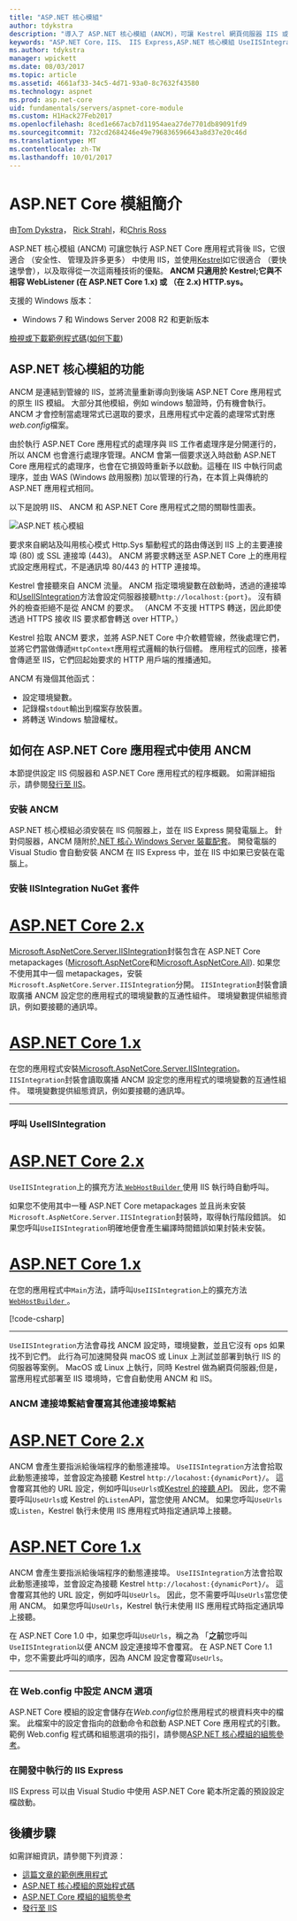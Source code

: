 ```yaml
---
title: "ASP.NET 核心模組"
author: tdykstra
description: "導入了 ASP.NET 核心模組 (ANCM)，可讓 Kestrel 網頁伺服器 IIS 或 IIS Express 做為反向 proxy 伺服器的 IIS 模組。"
keywords: "ASP.NET Core，IIS、 IIS Express,ASP.NET 核心模組 UseIISIntegration"
ms.author: tdykstra
manager: wpickett
ms.date: 08/03/2017
ms.topic: article
ms.assetid: 4661af33-34c5-4d71-93a0-8c7632f43580
ms.technology: aspnet
ms.prod: asp.net-core
uid: fundamentals/servers/aspnet-core-module
ms.custom: H1Hack27Feb2017
ms.openlocfilehash: 8ced1e667acb7d11954aea27de7701db89091fd9
ms.sourcegitcommit: 732cd2684246e49e796836596643a8d37e20c46d
ms.translationtype: MT
ms.contentlocale: zh-TW
ms.lasthandoff: 10/01/2017
---
```

# <a name="introduction-to-aspnet-core-module"></a>ASP.NET Core 模組簡介

由[Tom Dykstra](https://github.com/tdykstra)， [Rick Strahl](https://github.com/RickStrahl)，和[Chris Ross](https://github.com/Tratcher) 

ASP.NET 核心模組 (ANCM) 可讓您執行 ASP.NET Core 應用程式背後 IIS，它很適合 （安全性、 管理及許多更多） 中使用 IIS，並使用[Kestrel](kestrel.md)如它很適合 （要快速學會），以及取得從一次這兩種技術的優點。 **ANCM 只適用於 Kestrel;它與不相容 WebListener (在 ASP.NET Core 1.x) 或 （在 2.x) HTTP.sys。** 

支援的 Windows 版本：

* Windows 7 和 Windows Server 2008 R2 和更新版本

[檢視或下載範例程式碼](https://github.com/aspnet/Docs/tree/master/aspnetcore/fundamentals/servers/aspnet-core-module/sample)([如何下載](xref:tutorials/index#how-to-download-a-sample))

## <a name="what-aspnet-core-module-does"></a>ASP.NET 核心模組的功能

ANCM 是連結到管線的 IIS，並將流量重新導向到後端 ASP.NET Core 應用程式的原生 IIS 模組。 大部分其他模組，例如 windows 驗證時，仍有機會執行。 ANCM 才會控制當處理常式已選取的要求，且應用程式中定義的處理常式對應*web.config*檔案。

由於執行 ASP.NET Core 應用程式的處理序與 IIS 工作者處理序是分開運行的，所以 ANCM 也會進行處理序管理。ANCM 會第一個要求送入時啟動 ASP.NET Core 應用程式的處理序，也會在它損毀時重新予以啟動。這種在 IIS 中執行同處理序，並由 WAS (Windows 啟用服務) 加以管理的行為，在本質上與傳統的 ASP.NET 應用程式相同。

以下是說明 IIS、 ANCM 和 ASP.NET Core 應用程式之間的關聯性圖表。

![ASP.NET 核心模組](aspnet-core-module/_static/ancm.png)

要求來自網站及叫用核心模式 Http.Sys 驅動程式的路由傳送到 IIS 上的主要連接埠 (80) 或 SSL 連接埠 (443)。 ANCM 將要求轉送至 ASP.NET Core 上的應用程式設定應用程式，不是通訊埠 80/443 的 HTTP 連接埠。

Kestrel 會接聽來自 ANCM 流量。  ANCM 指定環境變數在啟動時，透過的連接埠和[UseIISIntegration](#call-useiisintegration)方法會設定伺服器接聽`http://localhost:{port}`。 沒有額外的檢查拒絕不是從 ANCM 的要求。 （ANCM 不支援 HTTPS 轉送，因此即使透過 HTTPS 接收 IIS 要求都會轉送 over HTTP。）

Kestrel 拾取 ANCM 要求，並將 ASP.NET Core 中介軟體管線，然後處理它們，並將它們當做傳遞`HttpContext`應用程式邏輯的執行個體。 應用程式的回應，接著會傳遞至 IIS，它們回起始要求的 HTTP 用戶端的推播通知。

ANCM 有幾個其他函式：

* 設定環境變數。
* 記錄檔`stdout`輸出到檔案存放裝置。
* 將轉送 Windows 驗證權杖。

## <a name="how-to-use-ancm-in-aspnet-core-apps"></a>如何在 ASP.NET Core 應用程式中使用 ANCM

本節提供設定 IIS 伺服器和 ASP.NET Core 應用程式的程序概觀。 如需詳細指示，請參閱[發行至 IIS](../../publishing/iis.md)。

### <a name="install-ancm"></a>安裝 ANCM

ASP.NET 核心模組必須安裝在 IIS 伺服器上，並在 IIS Express 開發電腦上。 針對伺服器，ANCM 隨附於[.NET 核心 Windows Server 裝載配套](https://aka.ms/dotnetcore.2.0.0-windowshosting)。 開發電腦的 Visual Studio 會自動安裝 ANCM 在 IIS Express 中，並在 IIS 中如果已安裝在電腦上。

### <a name="install-the-iisintegration-nuget-package"></a>安裝 IISIntegration NuGet 套件

# <a name="aspnet-core-2xtabaspnetcore2x"></a>[ASP.NET Core 2.x](#tab/aspnetcore2x)

[Microsoft.AspNetCore.Server.IISIntegration](https://www.nuget.org/packages/Microsoft.AspNetCore.Server.IISIntegration/)封裝包含在 ASP.NET Core metapackages ([Microsoft.AspNetCore](https://www.nuget.org/packages/Microsoft.AspNetCore/)和[Microsoft.AspNetCore.All](xref:fundamentals/metapackage)). 如果您不使用其中一個 metapackages，安裝`Microsoft.AspNetCore.Server.IISIntegration`分開。 `IISIntegration`封裝會讀取廣播 ANCM 設定您的應用程式的環境變數的互通性組件。 環境變數提供組態資訊，例如要接聽的通訊埠。 

# <a name="aspnet-core-1xtabaspnetcore1x"></a>[ASP.NET Core 1.x](#tab/aspnetcore1x)

在您的應用程式安裝[Microsoft.AspNetCore.Server.IISIntegration](https://www.nuget.org/packages/Microsoft.AspNetCore.Server.IISIntegration/)。 `IISIntegration`封裝會讀取廣播 ANCM 設定您的應用程式的環境變數的互通性組件。 環境變數提供組態資訊，例如要接聽的通訊埠。 

---

### <a name="call-useiisintegration"></a>呼叫 UseIISIntegration

# <a name="aspnet-core-2xtabaspnetcore2x"></a>[ASP.NET Core 2.x](#tab/aspnetcore2x)

`UseIISIntegration`上的擴充方法[ `WebHostBuilder` ](https://docs.microsoft.com/aspnet/core/api/microsoft.aspnetcore.hosting.webhostbuilder)使用 IIS 執行時自動呼叫。

如果您不使用其中一種 ASP.NET Core metapackages 並且尚未安裝`Microsoft.AspNetCore.Server.IISIntegration`封裝時，取得執行階段錯誤。 如果您呼叫`UseIISIntegration`明確地便會產生編譯時間錯誤如果封裝未安裝。

# <a name="aspnet-core-1xtabaspnetcore1x"></a>[ASP.NET Core 1.x](#tab/aspnetcore1x)

在您的應用程式中`Main`方法，請呼叫`UseIISIntegration`上的擴充方法[ `WebHostBuilder` ](https://docs.microsoft.com/aspnet/core/api/microsoft.aspnetcore.hosting.webhostbuilder)。 

[!code-csharp[](aspnet-core-module/sample/Program.cs?name=snippet_Main&highlight=12)]

---

`UseIISIntegration`方法會尋找 ANCM 設定時，環境變數，並且它沒有 ops 如果找不到它們。 此行為可加速開發與 macOS 或 Linux 上測試並部署到執行 IIS 的伺服器等案例。 MacOS 或 Linux 上執行，同時 Kestrel 做為網頁伺服器;但是，當應用程式部署至 IIS 環境時，它會自動使用 ANCM 和 IIS。

### <a name="ancm-port-binding-overrides-other-port-bindings"></a>ANCM 連接埠繫結會覆寫其他連接埠繫結

# <a name="aspnet-core-2xtabaspnetcore2x"></a>[ASP.NET Core 2.x](#tab/aspnetcore2x)

ANCM 會產生要指派給後端程序的動態連接埠。 `UseIISIntegration`方法會拾取此動態連接埠，並會設定為接聽 Kestrel `http://locahost:{dynamicPort}/`。 這會覆寫其他的 URL 設定，例如呼叫`UseUrls`或[Kestrel 的接聽 API](xref:fundamentals/servers/kestrel?tabs=aspnetcore2x#endpoint-configuration)。 因此，您不需要呼叫`UseUrls`或 Kestrel 的`Listen`API，當您使用 ANCM。 如果您呼叫`UseUrls`或`Listen`，Kestrel 執行未使用 IIS 應用程式時指定通訊埠上接聽。

# <a name="aspnet-core-1xtabaspnetcore1x"></a>[ASP.NET Core 1.x](#tab/aspnetcore1x)

ANCM 會產生要指派給後端程序的動態連接埠。 `UseIISIntegration`方法會拾取此動態連接埠，並會設定為接聽 Kestrel `http://locahost:{dynamicPort}/`。 這會覆寫其他的 URL 設定，例如呼叫`UseUrls`。 因此，您不需要呼叫`UseUrls`當您使用 ANCM。 如果您呼叫`UseUrls`，Kestrel 執行未使用 IIS 應用程式時指定通訊埠上接聽。

在 ASP.NET Core 1.0 中，如果您呼叫`UseUrls`，稱之為 「**之前**您呼叫`UseIISIntegration`以便 ANCM 設定連接埠不會覆寫。 在 ASP.NET Core 1.1 中，您不需要此呼叫的順序，因為 ANCM 設定會覆寫`UseUrls`。

---

### <a name="configure-ancm-options-in-webconfig"></a>在 Web.config 中設定 ANCM 選項

ASP.NET Core 模組的設定會儲存在*Web.config*位於應用程式的根資料夾中的檔案。 此檔案中的設定會指向的啟動命令和啟動 ASP.NET Core 應用程式的引數。 範例 Web.config 程式碼和組態選項的指引，請參閱[ASP.NET 核心模組的組態參考](../../hosting/aspnet-core-module.md)。

### <a name="run-with-iis-express-in-development"></a>在開發中執行的 IIS Express

IIS Express 可以由 Visual Studio 中使用 ASP.NET Core 範本所定義的預設設定檔啟動。

## <a name="next-steps"></a>後續步驟

如需詳細資訊，請參閱下列資源：

* [這篇文章的範例應用程式](https://github.com/aspnet/Docs/tree/master/aspnetcore/fundamentals/servers/aspnet-core-module/sample)
* [ASP.NET 核心模組的原始程式碼](https://github.com/aspnet/AspNetCoreModule)
* [ASP.NET Core 模組的組態參考](../../hosting/aspnet-core-module.md)
* [發行至 IIS](../../publishing/iis.md)
